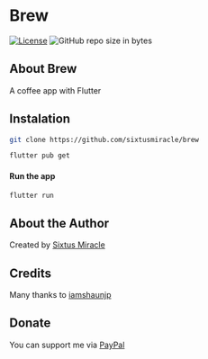 # Brew

[![License](https://img.shields.io/github/license/sixtusmiracle/brew)](LICENSE)
![GitHub repo size in bytes](https://img.shields.io/github/repo-size/sixtusmiracle/brew)

<!-- TODO: Take screenshots of the app and add it to the repo here  -->
<!-- ![Screenshot](https://raw.githubusercontent.com/sixtusmiracle/brew/main/screenshot1.png) -->
<!-- ![Screenshot](https://raw.githubusercontent.com/sixtusmiracle/brew/main/screenshot2.png) -->

## About Brew

A coffee app with Flutter

## Instalation

```bash
git clone https://github.com/sixtusmiracle/brew
```

```bash
flutter pub get
```

#### Run the app
```bash
flutter run
```

## About the Author

Created by [Sixtus Miracle](https://github.com/sixtusmiracle)

## Credits
Many thanks to [iamshaunjp](https://github.com/iamshaunjp)

## Donate

You can support me via [PayPal](https://paypal.me/mirolicmiralo)
